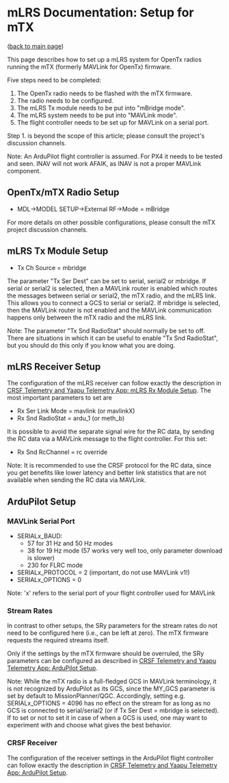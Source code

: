 # mLRS Documentation: Setup for mTX #

([back to main page](../README.md))

This page describes how to set up a mLRS system for OpenTx radios running the mTX (formerly MAVLink for OpenTx) firmware.

Five steps need to be completed:
1. The OpenTx radio needs to be flashed with the mTX firmware.
2. The radio needs to be configured. 
3. The mLRS Tx module needs to be put into "mBridge mode".
4. The mLRS system needs to be put into "MAVLink mode".
5. The flight controller needs to be set up for MAVLink on a serial port.

Step 1. is beyond the scope of this article; please consult the project's discussion channels.

Note: An ArduPilot flight controller is assumed. For PX4 it needs to be tested and seen. INAV will not work AFAIK, as INAV is not a proper MAVLink component.

## OpenTx/mTX Radio Setup

- MDL->MODEL SETUP->External RF->Mode = mBridge

For more details on other possible configurations, please consult the mTX project discussion channels.

## mLRS Tx Module Setup

- Tx Ch Source = mbridge

The parameter "Tx Ser Dest" can be set to serial, serial2 or mbridge. If serial or serial2 is selected, then a MAVLink router is enabled which routes the messages between serial or serial2, the mTX radio, and the mLRS link. This allows you to connect a GCS to serial or serial2. If mbridge is selected, then the MAVLink router is not enabled and the MAVLink communication happens only between the mTX radio and the mLRS link.

Note: The parameter "Tx Snd RadioStat" should normally be set to off. There are situations in which it can be useful to enable "Tx Snd RadioStat", but you should do this only if you know what you are doing.

## mLRS Receiver Setup

The configuration of the mLRS receiver can follow exactly the description in [CRSF Telemetry and Yaapu Telemetry App: mLRS Rx Module Setup](CRSF.md#mlrs-rx-module-setup). The most important parameters to set are

- Rx Ser Link Mode = mavlink (or mavlinkX)
- Rx Snd RadioStat = ardu_1 (or meth_b)

It is possible to avoid the separate signal wire for the RC data, by sending the RC data via a MAVLink message to the flight controller. For this set:

- Rx Snd RcChannel = rc override

Note: It is recommended to use the CRSF protocol for the RC data, since you get benefits like lower latency and better link statistics that are not available when sending the RC data via MAVLink.

## ArduPilot Setup

### MAVLink Serial Port

- SERIALx_BAUD:
    - 57 for 31 Hz and 50 Hz modes
    - 38 for 19 Hz mode (57 works very well too, only parameter download is slower)
    - 230 for FLRC mode
- SERIALx_PROTOCOL = 2 (important, do not use MAVLink v1!)
- SERIALx_OPTIONS = 0

Note: 'x' refers to the serial port of your flight controller used for MAVLink

### Stream Rates

In contrast to other setups, the SRy parameters for the stream rates do not need to be configured here (i.e., can be left at zero). The mTX firmware requests the required streams itself.

Only if the settings by the mTX firmware should be overruled, the SRy parameters can be configured as described in [CRSF Telemetry and Yaapu Telemetry App: ArduPilot Setup](CRSF.md#ardupilot-setup).

Note: While the mTX radio is a full-fledged GCS in MAVLink terminology, it is not recognized by ArduPilot as its GCS, since the MY_GCS parameter is set by default to MissionPlanner/QGC. Accordingly, setting e.g. SERIALx_OPTIONS = 4096 has no effect on the stream for as long as no GCS is connected to serial/serial2 (or if Tx Ser Dest = mbridge is selected). If to set or not to set it in case of when a GCS is used, one may want to experiment with and choose what gives the best behavior.

### CRSF Receiver

The configuration of the receiver settings in the ArduPilot flight controller can follow exactly the description in [CRSF Telemetry and Yaapu Telemetry App: ArduPilot Setup](CRSF.md#ardupilot-setup).


